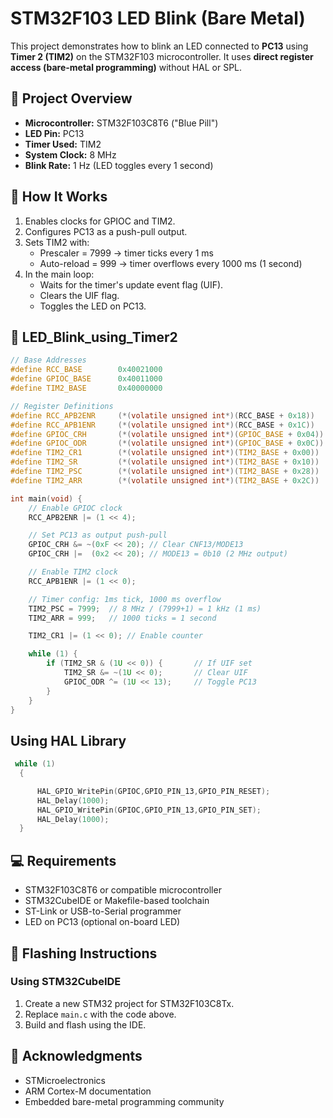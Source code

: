 # STM32F103 LED Blink (Bare Metal)

This project demonstrates how to blink an LED connected to **PC13** using **Timer 2 (TIM2)** on the STM32F103 microcontroller. It uses **direct register access (bare-metal programming)** without HAL or SPL.

## 📌 Project Overview

- **Microcontroller:** STM32F103C8T6 ("Blue Pill")
- **LED Pin:** PC13
- **Timer Used:** TIM2
- **System Clock:** 8 MHz
- **Blink Rate:** 1 Hz (LED toggles every 1 second)

## 🔧 How It Works

1. Enables clocks for GPIOC and TIM2.
2. Configures PC13 as a push-pull output.
3. Sets TIM2 with:
   - Prescaler = 7999 → timer ticks every 1 ms
   - Auto-reload = 999 → timer overflows every 1000 ms (1 second)
4. In the main loop:
   - Waits for the timer's update event flag (UIF).
   - Clears the UIF flag.
   - Toggles the LED on PC13.

## 📄 LED_Blink_using_Timer2

```c
// Base Addresses
#define RCC_BASE        0x40021000
#define GPIOC_BASE      0x40011000
#define TIM2_BASE       0x40000000

// Register Definitions
#define RCC_APB2ENR     (*(volatile unsigned int*)(RCC_BASE + 0x18))
#define RCC_APB1ENR     (*(volatile unsigned int*)(RCC_BASE + 0x1C))
#define GPIOC_CRH       (*(volatile unsigned int*)(GPIOC_BASE + 0x04))
#define GPIOC_ODR       (*(volatile unsigned int*)(GPIOC_BASE + 0x0C))
#define TIM2_CR1        (*(volatile unsigned int*)(TIM2_BASE + 0x00))
#define TIM2_SR         (*(volatile unsigned int*)(TIM2_BASE + 0x10))
#define TIM2_PSC        (*(volatile unsigned int*)(TIM2_BASE + 0x28))
#define TIM2_ARR        (*(volatile unsigned int*)(TIM2_BASE + 0x2C))

int main(void) {
    // Enable GPIOC clock
    RCC_APB2ENR |= (1 << 4);

    // Set PC13 as output push-pull
    GPIOC_CRH &= ~(0xF << 20); // Clear CNF13/MODE13
    GPIOC_CRH |=  (0x2 << 20); // MODE13 = 0b10 (2 MHz output)

    // Enable TIM2 clock
    RCC_APB1ENR |= (1 << 0);

    // Timer config: 1ms tick, 1000 ms overflow
    TIM2_PSC = 7999;  // 8 MHz / (7999+1) = 1 kHz (1 ms)
    TIM2_ARR = 999;   // 1000 ticks = 1 second

    TIM2_CR1 |= (1 << 0); // Enable counter

    while (1) {
        if (TIM2_SR & (1U << 0)) {       // If UIF set
            TIM2_SR &= ~(1U << 0);       // Clear UIF
            GPIOC_ODR ^= (1U << 13);     // Toggle PC13
        }
    }
}
```
## Using HAL Library
```c
 while (1)
  {

	  HAL_GPIO_WritePin(GPIOC,GPIO_PIN_13,GPIO_PIN_RESET);
	  HAL_Delay(1000);
	  HAL_GPIO_WritePin(GPIOC,GPIO_PIN_13,GPIO_PIN_SET);
	  HAL_Delay(1000);
  }
```
## 💻 Requirements

- STM32F103C8T6 or compatible microcontroller
- STM32CubeIDE or Makefile-based toolchain
- ST-Link or USB-to-Serial programmer
- LED on PC13 (optional on-board LED)

## 🚀 Flashing Instructions

### Using STM32CubeIDE

1. Create a new STM32 project for STM32F103C8Tx.
2. Replace `main.c` with the code above.
3. Build and flash using the IDE.


## 🙌 Acknowledgments

- STMicroelectronics
- ARM Cortex-M documentation
- Embedded bare-metal programming community
